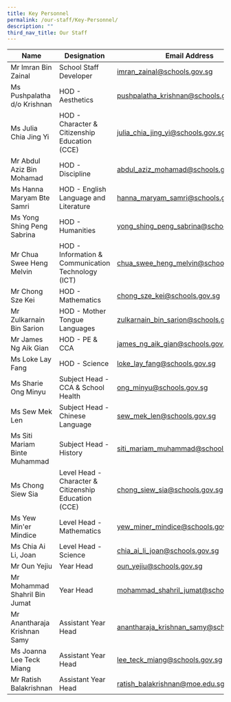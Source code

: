 ```yaml
---
title: Key Personnel
permalink: /our-staff/Key-Personnel/
description: ""
third_nav_title: Our Staff
---
```

| Name | Designation | Email Address |
| -------- | -------- | -------- |
| Mr Imran Bin Zainal | School Staff Developer | imran_zainal@schools.gov.sg |
| Ms Pushpalatha d/o Krishnan     | HOD - Aesthetics | pushpalatha_krishnan@schools.gov.sg |
|Ms Julia Chia Jing Yi | HOD - Character & Citizenship Education (CCE) |julia_chia_jing_yi@schools.gov.sg |
| Mr Abdul Aziz Bin Mohamad | HOD - Discipline | abdul_aziz_mohamad@schools.gov.sg |
| Ms Hanna Maryam Bte Samri | HOD - English Language and Literature | hanna_maryam_samri@schools.gov.sg |
| Ms Yong Shing Peng Sabrina | HOD - Humanities | yong_shing_peng_sabrina@schools.gov.sg |
| Mr Chua Swee Heng Melvin   | HOD - Information & Communication Technology (ICT) | chua_swee_heng_melvin@schools.gov.sg |
| Mr Chong Sze Kei | HOD - Mathematics | chong_sze_kei@schools.gov.sg |
| Mr Zulkarnain Bin Sarion  | HOD - Mother Tongue Languages | zulkarnain_bin_sarion@schools.gov.sg |
| Mr James Ng Aik Gian | HOD - PE & CCA | james_ng_aik_gian@schools.gov.sg |
| Ms Loke Lay Fang | HOD - Science | loke_lay_fang@schools.gov.sg |
| Ms Sharie Ong Minyu | Subject Head - CCA & School Health  | ong_minyu@schools.gov.sg |
| Ms Sew Mek Len | Subject Head - Chinese Language | sew_mek_len@schools.gov.sg |
| Ms Siti Mariam Binte Muhammad | Subject Head - History | siti_mariam_muhammad@schools.gov.sg |
| Ms Chong Siew Sia | Level Head - Character & Citizenship Education (CCE) | chong_siew_sia@schools.gov.sg |
| Ms Yew Min'er Mindice| Level Head - Mathematics | yew_miner_mindice@schools.gov.sg |
| Ms Chia Ai Li, Joan | Level Head - Science | chia_ai_li_joan@schools.gov.sg |
| Mr Oun Yejiu | Year Head | oun_yejiu@schools.gov.sg |
| Mr Mohammad Shahril Bin Jumat | Year Head | mohammad_shahril_jumat@schools.gov.sg |
| Mr Anantharaja Krishnan Samy | Assistant Year Head | anantharaja_krishnan_samy@schools.gov.sg |
| Ms Joanna Lee Teck Miang | Assistant Year Head | lee_teck_miang@schools.gov.sg |
| Mr Ratish Balakrishnan | Assistant Year Head | ratish_balakrishnan@moe.edu.sg |